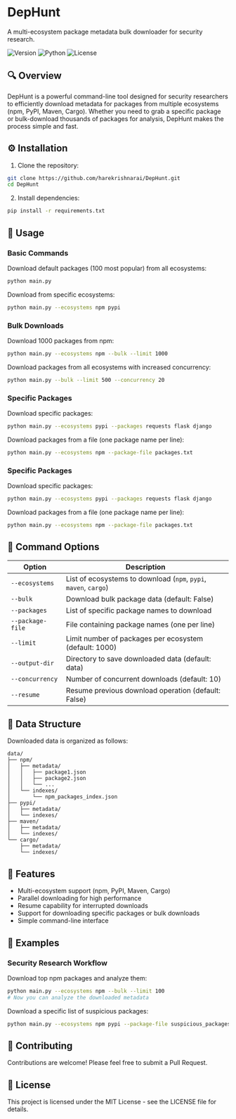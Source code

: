 # DepHunt

A multi-ecosystem package metadata bulk downloader for security research.

![Version](https://img.shields.io/badge/version-1.0.0-blue.svg)
![Python](https://img.shields.io/badge/python-3.6%2B-blue)
![License](https://img.shields.io/badge/license-MIT-green.svg)

## 🔍 Overview

DepHunt is a powerful command-line tool designed for security researchers to efficiently download metadata for packages from multiple ecosystems (npm, PyPI, Maven, Cargo). Whether you need to grab a specific package or bulk-download thousands of packages for analysis, DepHunt makes the process simple and fast.

## ⚙️ Installation

1. Clone the repository:
```bash
git clone https://github.com/harekrishnarai/DepHunt.git
cd DepHunt
```

2. Install dependencies:
```bash
pip install -r requirements.txt
```

## 🚀 Usage

### Basic Commands

Download default packages (100 most popular) from all ecosystems:
```bash
python main.py
```

Download from specific ecosystems:
```bash
python main.py --ecosystems npm pypi
```
### Bulk Downloads

Download 1000 packages from npm:
```bash
python main.py --ecosystems npm --bulk --limit 1000
```

Download packages from all ecosystems with increased concurrency:
```bash
python main.py --bulk --limit 500 --concurrency 20
```

### Specific Packages

Download specific packages:
```bash
python main.py --ecosystems pypi --packages requests flask django
```

Download packages from a file (one package name per line):
```bash
python main.py --ecosystems npm --package-file packages.txt
```
### Specific Packages

Download specific packages:
```bash
python main.py --ecosystems pypi --packages requests flask django
```

Download packages from a file (one package name per line):
```bash
python main.py --ecosystems npm --package-file packages.txt
```

## 🔧 Command Options

| Option | Description |
|--------|-------------|
| `--ecosystems` | List of ecosystems to download (`npm`, `pypi`, `maven`, `cargo`) |
| `--bulk` | Download bulk package data (default: False) |
| `--packages` | List of specific package names to download |
| `--package-file` | File containing package names (one per line) |
| `--limit` | Limit number of packages per ecosystem (default: 1000) |
| `--output-dir` | Directory to save downloaded data (default: data) |
| `--concurrency` | Number of concurrent downloads (default: 10) |
| `--resume` | Resume previous download operation (default: False) |

## 📂 Data Structure

Downloaded data is organized as follows:

```
data/
├── npm/
│   ├── metadata/
│   │   ├── package1.json
│   │   ├── package2.json
│   │   └── ...
│   └── indexes/
│       └── npm_packages_index.json
├── pypi/
│   ├── metadata/
│   └── indexes/
├── maven/
│   ├── metadata/
│   └── indexes/
└── cargo/
    ├── metadata/
    └── indexes/
```

## 🌟 Features

- Multi-ecosystem support (npm, PyPI, Maven, Cargo)
- Parallel downloading for high performance
- Resume capability for interrupted downloads
- Support for downloading specific packages or bulk downloads
- Simple command-line interface

## 🧰 Examples

### Security Research Workflow

Download top npm packages and analyze them:
```bash
python main.py --ecosystems npm --bulk --limit 100
# Now you can analyze the downloaded metadata
```

Download a specific list of suspicious packages:
```bash
python main.py --ecosystems npm pypi --package-file suspicious_packages.txt
```
## 🤝 Contributing

Contributions are welcome! Please feel free to submit a Pull Request.

## 📜 License

This project is licensed under the MIT License - see the LICENSE file for details.